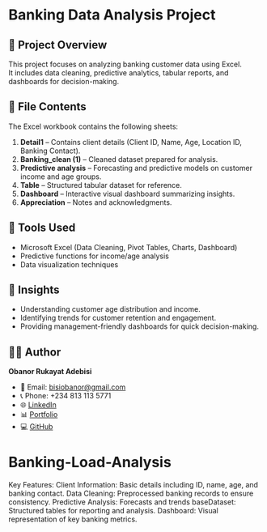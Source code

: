# Banking Data Analysis Project

## 📌 Project Overview
This project focuses on analyzing banking customer data using Excel.  
It includes data cleaning, predictive analytics, tabular reports, and dashboards for decision-making.

## 📂 File Contents
The Excel workbook contains the following sheets:
1. **Detail1** – Contains client details (Client ID, Name, Age, Location ID, Banking Contact).
2. **Banking_clean (1)** – Cleaned dataset prepared for analysis.
3. **Predictive analysis** – Forecasting and predictive models on customer income and age groups.
4. **Table** – Structured tabular dataset for reference.
5. **Dashboard** – Interactive visual dashboard summarizing insights.
6. **Appreciation** – Notes and acknowledgments.

## 🔧 Tools Used
- Microsoft Excel (Data Cleaning, Pivot Tables, Charts, Dashboard)
- Predictive functions for income/age analysis
- Data visualization techniques

## 🚀 Insights
- Understanding customer age distribution and income.
- Identifying trends for customer retention and engagement.
- Providing management-friendly dashboards for quick decision-making.

## 👩‍💻 Author
**Obanor Rukayat Adebisi**  
- 📧 Email: bisiobanor@gmail.com  
- 📞 Phone: +234 813 113 5771  
- 🌐 [LinkedIn](https://www.linkedin.com/in/rukayatobanor/)  
- 📊 [Portfolio](https://www.datascienceportfol.io/RukayatAdebisiObanor)  
- 💻 [GitHub](https://github.com/Queen-Rukky)
# Banking-Load-Analysis
Key Features:  Client Information: Basic details including ID, name, age, and banking contact.  Data Cleaning: Preprocessed banking records to ensure consistency.  Predictive Analysis: Forecasts and trends baseDataset: Structured tables for reporting and analysis.  Dashboard: Visual representation of key banking metrics.
